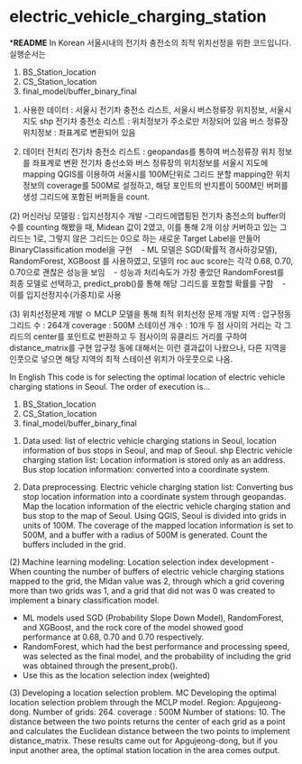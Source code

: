 # electric_vehicle_charging_station
*******README******
In Korean
서울시내의 전기차 충전소의 최적 위치선정을 위한 코드입니다. 
실행순서는 
  1) BS_Station_location
  2) CS_Station_location
  3) final_model/buffer_binary_final

1. 사용한 데이터 : 서울시 전기차 충전소 리스트, 서울시 버스정류장 위치정보, 서울시 지도 shp
전기차 충전소 리스트 : 위치정보가 주소로만 저장되어 있음
버스 정류장 위치정보 : 좌표계로 변환되어 있음
  
2. 데이터 전처리
전기차 충전소 리스트 : geopandas를 통하여 버스정류장 위치 정보를 좌표계로 변환
전기차 충선소와 버스 정류장의 위치정보를 서울시 지도에 mapping
QGIS를 이용하여 서울시를 100M단위로 그리드 분할
mapping한 위치정보의 coverage를 500M로 설정하고,  해당 포인트의 반지름이 500M인 버퍼를 생성
그리드에 포함된 버퍼들을 count.

 (2) 머신러닝 모델링 : 입지선정지수 개발
-그리드에맵핑된 전기차 충전소의 buffer의 수를 counting 해봤을 때, Midean 값이 2였고, 이를 통해 2개 이상 커버하고 있는 그리드는 1로, 그렇지 않은 그리드는 0으로 하는 새로운 Target Label을 만들어 BinaryClassification model을 구현
   - ML 모델은 SGD(확률적 경사하강모델), RandomForest, XGBoost 를 사용하였고, 모델의 roc auc score는 각각 0.68, 0.70, 0.70으로 괜찮은 성능을 보임
   - 성능과 처리속도가 가장 좋았던 RandomForest를 최종 모델로 선택하고, predict_prob()를 통해 해당 그리드를 포함할 확률를 구함
   - 이를 입지선정지수(가중치)로 사용

 (3) 위치선정문제 개발
   ㅇ MCLP 모델을 통해 최적 위치선정 문제 개발
지역 : 압구정동
그리드 수 : 264개 
coverage : 500M
스테이션 개수 : 10개
두 점 사이의 거리는 각 그리드의 center를 포인트로 반환하고 두 점사이의 유클리드 거리를 구하여 distance_matrix를 구현
압구정 동에 대해서는 이런 결과값이 나왔으나, 다른 지역을 인풋으로 넣으면 해당 지역의 최적 스테이션 위치가 아웃풋으로 나옴.

In English
This code is for selecting the optimal location of electric vehicle charging stations in Seoul. 
The order of execution is... 
  1) BS_Station_location
  2) CS_Station_location
  3) final_model/buffer_binary_final

1. Data used: list of electric vehicle charging stations in Seoul, location information of bus stops in Seoul, and map of Seoul. shp
Electric vehicle charging station list: Location information is stored only as an address.
Bus stop location information: converted into a coordinate system.

2. Data preprocessing.
Electric vehicle charging station list: Converting bus stop location information into a coordinate system through geopandas.
Map the location information of the electric vehicle charging station and bus stop to the map of Seoul.
Using QGIS, Seoul is divided into grids in units of 100M.
The coverage of the mapped location information is set to 500M, and a buffer with a radius of 500M is generated.
Count the buffers included in the grid.

(2) Machine learning modeling: Location selection index development
-When counting the number of buffers of electric vehicle charging stations mapped to the grid, the Midan value was 2, through which a grid covering more than two grids was 1, and a grid that did not was 0 was created to implement a binary classification model.
   - ML models used SGD (Probability Slope Down Model), RandomForest, and XGBoost, and the rock core of the model showed good performance at 0.68, 0.70 and 0.70 respectively.
   - RandomForest, which had the best performance and processing speed, was selected as the final model, and the probability of including the grid was obtained through the present_prob().
   - Use this as the location selection index (weighted)

(3) Developing a location selection problem.
MC Developing the optimal location selection problem through the MCLP model.
Region: Apgujeong-dong.
Number of grids: 264. 
coverage : 500M
Number of stations: 10.
The distance between the two points returns the center of each grid as a point and calculates the Euclidean distance between the two points to implement distance_matrix.
These results came out for Apgujeong-dong, but if you input another area, the optimal station location in the area comes output.
